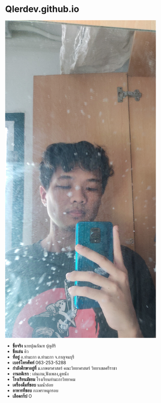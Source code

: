 # Qlerdev.github.io

![alt text](IMG_20241024_214443.jpg)

- **ชื่อจริง** นายปุณกัณฑ ปุญสิริ
- **ชื่อเล่น** คิว
- **ที่อยู่** อ.ท่ามะกา ต.ท่ามะกา จ.กาญจนบุรี
- **เบอร์โทรศัพท์** 063-253-5288
- **กำลังศึกษาอยู่ที่** ม.เกษตรศาสตร์ คณะวิทยาศาสตร์ วิทยาเขตศรีราชา 
- **งานอดิเรก** : เล่นเกม,ฟังเพลง,ดูหนัง
- **โรงเรียนมัธยม**  โรงเรียนท่ามะกาวิทยาคม
- **เครื่องดื่มที่ชอบ** นมน้ำอ้อย
- **อาหารที่ชอบ** กะเพราหมูกรอบ
- **เลือดกร๊ป** O
